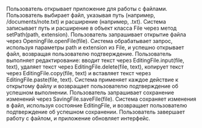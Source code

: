 Пользователь открывает приложение для работы с файлами.
Пользователь выбирает файл, указывая путь (например, /documents/note.txt) и расширение (например, .txt).
Система записывает путь и расширение в объект класса File через метод setPath(path, extension).
Пользователь запрашивает открытие файла через OpeningFile.openFile(file).
Система обрабатывает запрос, используя параметры path и extension из File, и успешно открывает файл, возвращая пользователю подтверждение.
Пользователь выполняет редактирование: вводит текст через EditingFile.input(file, text), удаляет текст через EditingFile.delete(file, text), копирует текст через EditingFile.copy(file, text) и вставляет текст через EditingFile.paste(file, text).
Система применяет каждое действие к открытому файлу и возвращает пользователю подтверждение об успешном выполнении.
Пользователь запрашивает сохранение изменений через SavingFile.saveFile(file).
Система сохраняет изменения в файл, используя состояние EditingFile, и возвращает пользователю подтверждение об успешном сохранении.
Пользователь завершает работу с файлом, и приложение обновляет интерфейс.